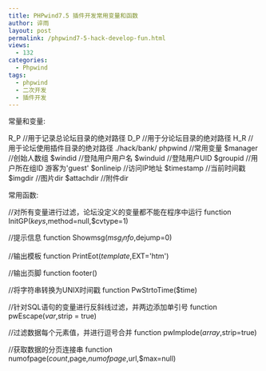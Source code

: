 ```yaml
---
title: PHPwind7.5 插件开发常用变量和函数
author: 谇雨
layout: post
permalink: /phpwind7-5-hack-develop-fun.html
views:
  - 132
categories:
  - Phpwind
tags:
  - phpwind
  - 二次开发
  - 插件开发
---
```

常量和变量:

R_P  //用于记录总论坛目录的绝对路径
  D_P  //用于分论坛目录的绝对路径
  H_R  //用于论坛使用插件目录的绝对路径  ./hack/bank/
  phpwind  //常用变量
  $manager //创始人数组
  $windid  //登陆用户用户名
  $winduid //登陆用户UID
  $groupid  //用户所在组ID 游客为'guest'
  $onlineip //访问IP地址
  $timestamp //当前时间戳
  $imgdir    //图片dir
  $attachdir //附件dir

<!--more-->

  
常用函数:

//对所有变量进行过滤，论坛没定义的变量都不能在程序中运行 
function InitGP($keys,$method=null,$cvtype=1)

//提示信息
function Showmsg($msg_info,$dejump=0)

//输出模板
function PrintEot($template,$EXT='htm')

//输出页脚
function footer() 

//将字符串转换为UNIX时间戳 
function PwStrtoTime($time) 

//针对SQL语句的变量进行反斜线过滤，并两边添加单引号 
function pwEscape($var,$strip = true) 

//过滤数据每个元素值，并进行逗号合并
function pwImplode($array,$strip=true) 

//获取数据的分页连接串
function numofpage($count,$page,$numofpage,$url,$max=null)